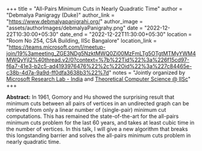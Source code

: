 +++
title = "All-Pairs Minimum Cuts in Nearly Quadratic Time"
author = "Debmalya Panigragy (Duke)"
author_link = "https://www.debmalyapanigrahi.org/"
author_image = "assets/authorImages/debmalyaPanigrahy.png"
date = "2022-12-22T10:30:00+05:30"
date_end = "2022-12-22T11:30:00+05:30"
location = "Room No 254, CSA Building, IISc Bangalore"
location_link = "https://teams.microsoft.com/l/meetup-join/19%3ameeting_ZGE3NDg5NzktMWQ0Zi00MzFmLTg5OTgtMTMyYWM4MWQyYjI2%40thread.v2/0?context=%7b%22Tid%22%3a%226f15cd97-f6a7-41e3-b2c5-ad4193976476%22%2c%22Oid%22%3a%227c84465e-c38b-4d7a-9a9d-ff0dfa3638b3%22%7d"
notes = "Jointly organized by <a href = "https://www.microsoft.com/en-us/research/lab/microsoft-research-india/" target= "_blank">Microsoft Research Lab - India</a> and <a href='https://www.csa.iisc.ac.in/theoretical-computer-science/' target= "_blank">Theoretical Computer Science @ IISc</a>"
+++

<b>Abstract:</b>
In 1961, Gomory and Hu showed the surprising result that minimum cuts between all pairs of vertices in an undirected
graph can be retrieved from only a linear number of (single-pair) minimum cut computations. This has remained the
state-of-the-art for the all-pairs minimum cuts problem for the last 60 years, and takes at least cubic time in the
number of vertices. In this talk, I will give a new algorithm that breaks this longstanding barrier and solves the
all-pairs minimum cuts problem in nearly quadratic time.
